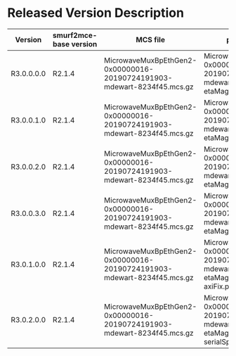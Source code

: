 # Released Version Description

Version      | smurf2mce-base version | MCS file                                                                 | pyrogue tarball                                                                                               | configuration file                    | Server arguments
-------------|------------------------|--------------------------------------------------------------------------|---------------------------------------------------------------------------------------------------------------|---------------------------------------|-----------------------------------
R3.0.0.0.0   | R2.1.4                 | MicrowaveMuxBpEthGen2-0x00000016-20190724191903-mdewart-8234f45.mcs.gz   | MicrowaveMuxBpEthGen2-0x00000016-20190724191903-mdewart-8234f45-etaMagFix.pyrogue.tar.gz                      | defaults_lbonly_c02_bay0.yml (v0.0.0) | -f Int16 -b 524288 --disable-bay1
R3.0.0.1.0   | R2.1.4                 | MicrowaveMuxBpEthGen2-0x00000016-20190724191903-mdewart-8234f45.mcs.gz   | MicrowaveMuxBpEthGen2-0x00000016-20190724191903-mdewart-8234f45-etaMagFix.pyrogue.tar.gz                      | defaults_lbonly_c03_bay0.yml (v0.0.0) | -f Int16 -b 524288 --disable-bay1
R3.0.0.2.0   | R2.1.4                 | MicrowaveMuxBpEthGen2-0x00000016-20190724191903-mdewart-8234f45.mcs.gz   | MicrowaveMuxBpEthGen2-0x00000016-20190724191903-mdewart-8234f45-etaMagFix.pyrogue.tar.gz                      | defaults_lbonly_c02_bay0.yml (v0.0.1) | -f Int16 -b 524288 --disable-bay1
R3.0.0.3.0   | R2.1.4                 | MicrowaveMuxBpEthGen2-0x00000016-20190724191903-mdewart-8234f45.mcs.gz   | MicrowaveMuxBpEthGen2-0x00000016-20190724191903-mdewart-8234f45-etaMagFix.pyrogue.tar.gz                      | defaults_lbonly_c03_bay0.yml (v0.0.1) | -f Int16 -b 524288 --disable-bay1
R3.0.1.0.0   | R2.1.4                 | MicrowaveMuxBpEthGen2-0x00000016-20190724191903-mdewart-8234f45.mcs.gz   | MicrowaveMuxBpEthGen2-0x00000016-20190724191903-mdewart-8234f45-etaMagFix-axiFix.pyrogue.tar.gz               | defaults_lbonly_c03_bay0.yml (v0.0.1) | -f Int16 -b 524288 --disable-bay1
R3.0.2.0.0   | R2.1.4                 | MicrowaveMuxBpEthGen2-0x00000016-20190724191903-mdewart-8234f45.mcs.gz   | MicrowaveMuxBpEthGen2-0x00000016-20190724191903-mdewart-8234f45-etaMagFix-axiFix-serialSpeedup.pyrogue.tar.gz | defaults_lbonly_c03_bay0.yml (v0.0.1) | -f Int16 -b 524288 --disable-bay1
